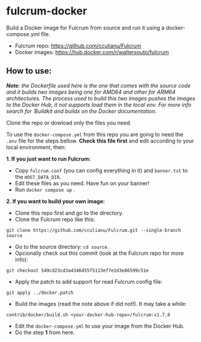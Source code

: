 # fulcrum-docker

Build a Docker image for Fulcrum from source and run it using a docker-compose.yml file.

* Fulcrum repo: https://github.com/cculianu/Fulcrum
* Docker images: https://hub.docker.com/r/waltersouto/fulcrum

## How to use:

_**Note**: the Dockerfile used here is the one that comes with the source code and it builds two images being one for AMD64 and other for ARM64 architectures. The process used to build this two images pushes the images to the Docker Hub, it not supports load them in the local env. For more info search for ´Buildkit and buildx on the Docker documentation._

Clone the repo or dowload only the files you need.

To use the `docker-compose.yml` from this repo you are going to need the `.env` file for the steps bellow. **Check this file first** and edit according to your local environment, then:

**1. If you just want to run Fulcrum:**

- Copy `fulcrum.conf` (you can config everything in it) and `banner.txt` to the `HOST_DATA_DIR`.
- Edit these files as you need. Have fun on your banner!
- Run `docker compose up` .

**2. If you want to build your own image:**

- Clone this repo first and go to the directory.
- Clone the Fulcrum repo like this:
```
git clone https://github.com/cculianu/Fulcrum.git --single-branch source
```
- Go to the source directory: `cd source`.
- Opcionally check out this commit (look at the Fulcrum repo for more info):
```
git checkout 549cd23cd3a4346455f5113ef7e1d3e86599c51e
```
- Apply the patch to add support for read Fulcrum config file:
```
git apply ../docker.patch
```
- Build the images (read the note above if did not!). It may take a while:
```
contrib/docker/build.sh <your-docker-hub-repo>/fulcrum:v1.7.0
```
- Edit the `docker-compose.yml` to use your image from the Docker Hub.
- Do the step **1** from here.
